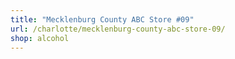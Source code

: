 ```yaml
---
title: "Mecklenburg County ABC Store #09"
url: /charlotte/mecklenburg-county-abc-store-09/
shop: alcohol
---
```


